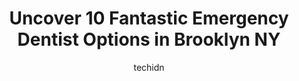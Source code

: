 ---
layout: ampstory
image: https://i0.wp.com/www.depkes.org/wp-content/uploads/2023/06/emergency-dentist-0-in-brooklyn-ny-1685765939.jpeg?resize=640,853
author: techidn
featured: false
description: Discover the impressive array of Emergency Dentist options in Brooklyn NY, where you can find 10 of the largest Emergency Dentist establishments in the area. From renowned classics to hidden
title: Uncover 10 Fantastic Emergency Dentist Options in Brooklyn NY
cover:
   title: Uncover 10 Fantastic Emergency Dentist Options in Brooklyn NY
   subtitle: Rickpate
   background: https://www.depkes.org/wp-content/uploads/2023/06/emergency-dentist-0-in-brooklyn-ny-1685765939.jpeg

pages: 
 - layout: thirds
   top: <h1>#1 Paul A. Racioppi, Jr., DDS General and Advanced Emergency Dental Services</h1>
   bottom: "<p>I have been one of the first patients that my dentist, Paul Racioppi Jr., treated many years ago. His expertise, professionalism, demeanor and talent has been A-1. When i</p>"
   background: https://www.depkes.org/wp-content/uploads/2023/06/emergency-dentist-1-in-brooklyn-ny-1685765940.jpeg
   backgroundblur: true
 - layout: thirds
   top: <h1>#2 East Flatbush Emergency Dentist</h1>
   bottom: "<p>If this isnt a five-star dental clinic, I dont know what is. This is the only clinic that was willing to provide the gum disease treatment I needed for an affordabl</p>"
   background: https://www.depkes.org/wp-content/uploads/2023/06/emergency-dentist-2-in-brooklyn-ny-1685765940.jpeg
   cta:
      link: https://www.depkes.org/blog/uncover-10-fantastic-emergency-dentist-options-in-brooklyn-ny/
      text: Uncover 10 Fantastic Emergency Dentist Options in Brooklyn NY
 - layout: thirds
   top: <h1>#3 Emergency Dentist Brooklyn Services, PC</h1>
   bottom: "<p>142 Joralemon St #6e, Brooklyn, NY 11201, United States</p>"
   background: https://www.depkes.org/wp-content/uploads/2023/06/emergency-dentist-3-in-brooklyn-ny-1685765941.jpeg
   cta:
      link: https://www.depkes.org/blog/uncover-10-fantastic-emergency-dentist-options-in-brooklyn-ny/
      text: Uncover 10 Fantastic Emergency Dentist Options in Brooklyn NY
 - layout: thirds
   top: <h1>#4 Emergency Dentist</h1>
   bottom: "<p>2200 85th St, Brooklyn, NY 11214, United States</p>"
   background: https://images.unsplash.com/photo-1533998839656-76f5e4b2bccb?ixlib=rb-4.0.3&ixid=MnwxMjA3fDB8MHxwaG90by1wYWdlfHx8fGVufDB8fHx8&auto=format&fit=crop&w=640&h=853&q=80
   cta:
      link: https://www.depkes.org/blog/uncover-10-fantastic-emergency-dentist-options-in-brooklyn-ny/
      text: Uncover 10 Fantastic Emergency Dentist Options in Brooklyn NY
 - layout: thirds
   top: <h1>#5 Emergency Dental Brooklyn | Eco Dental NY</h1>
   bottom: "<p>2384 Ocean Ave, Brooklyn, NY 11229, United States</p>"
   background: https://images.unsplash.com/photo-1547366785-564103df7e13?ixlib=rb-4.0.3&ixid=MnwxMjA3fDB8MHxwaG90by1wYWdlfHx8fGVufDB8fHx8&auto=format&fit=crop&w=640&h=853&q=80
   cta:
      link: https://www.depkes.org/blog/uncover-10-fantastic-emergency-dentist-options-in-brooklyn-ny/
      text: Uncover 10 Fantastic Emergency Dentist Options in Brooklyn NY
 - layout: thirds
   top: <h1>#6 Emergency Dentist Brooklyn NY</h1>
   bottom: "<p>1302 Kings Hwy, Brooklyn, NY 11229, United States</p>"
   background: https://images.unsplash.com/photo-1608411404720-c8f0417bcdba?ixlib=rb-4.0.3&ixid=MnwxMjA3fDB8MHxwaG90by1wYWdlfHx8fGVufDB8fHx8&auto=format&fit=crop&w=640&h=853&q=80
   cta:
      link: https://www.depkes.org/blog/uncover-10-fantastic-emergency-dentist-options-in-brooklyn-ny/
      text: Uncover 10 Fantastic Emergency Dentist Options in Brooklyn NY
 - layout: thirds
   top: <h1>#7 Emergency Dentist of Brooklyn</h1>
   bottom: "<p>3071 Avenue U, Brooklyn, NY 11229, United States</p>"
   background: https://images.unsplash.com/photo-1597773150796-e5c14ebecbf5?ixlib=rb-4.0.3&ixid=MnwxMjA3fDB8MHxwaG90by1wYWdlfHx8fGVufDB8fHx8&auto=format&fit=crop&w=640&h=853&q=80
   cta:
      link: https://www.depkes.org/blog/uncover-10-fantastic-emergency-dentist-options-in-brooklyn-ny/
      text: Uncover 10 Fantastic Emergency Dentist Options in Brooklyn NY
 - layout: thirds
   middle: Continue reading...
   background: https://images.unsplash.com/photo-1561679660-d00ee1e0dc8e?ixlib=rb-4.0.3&ixid=MnwxMjA3fDB8MHxwaG90by1wYWdlfHx8fGVufDB8fHx8&auto=format&fit=crop&w=640&h=853&q=80
   cta:
      link: https://www.depkes.org/blog/uncover-10-fantastic-emergency-dentist-options-in-brooklyn-ny/
      text: Uncover 10 Fantastic Emergency Dentist Options in Brooklyn NY
      
---